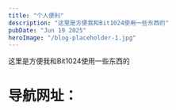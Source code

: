 ```yaml
---
title: "个人便利"
description: "这里是方便我和Bit1024使用一些东西的"
pubDate: "Jun 19 2025"
heroImage: "/blog-placeholder-1.jpg"
---
```


这里是方便我和Bit1024使用一些东西的

# 导航网址：

